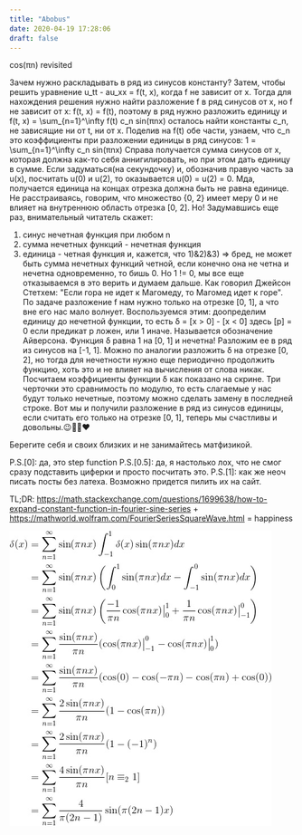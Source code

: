 ```yaml
---
title: "Abobus"
date: 2020-04-19 17:28:06
draft: false
---
```


cos(πn) revisited

Зачем нужно раскладывать в ряд из синусов константу? Затем, чтобы решить уравнение u_tt - au_xx = f(t, x), когда f не зависит от x. Тогда для нахождения решения нужно найти разложение f в ряд синусов от x, но f не зависит от x: f(t, x) = f(t), поэтому в ряд нужно разложить единицу и
f(t, x) = \sum_{n=1}^\infty f(t) c_n sin(πnx)
осталось найти константы c_n, не зависящие ни от t, ни от x. Поделив на f(t) обе части, узнаем, что c_n это коэффициенты при разложении единицы в ряд синусов:
1 = \sum_{n=1}^\infty c_n sin(πnx)
Справа получается сумма синусов от x, которая должна как-то себя аннигилировать, но при этом дать единицу в сумме. Если задуматься(на секундочку) и, обозначив правую часть за u(x), посчитать u(0) и u(2), то оказывается u(0) = u(2) = 0. Мда, получается единица на концах отрезка должна быть не равна единице. Не расстраиваясь, говорим, что множество {0, 2} имеет меру 0 и не влияет на внутреннюю область отрезка [0, 2].
Но! Задумавшись еще раз, внимательный читатель скажет:
1) синус нечетная функция при любом n
2) сумма нечетных функций - нечетная функция
3) единица - четная функция
и, кажется, что 1)&2)&3) => бред, не может быть сумма нечетных функций четной, если конечно она не четна и нечетна одновременно, то бишь 0. Но 1 != 0, мы все еще отказываемся в это верить и думаем дальше.
Как говорил Джейсон Стетхем: "Если гора не идет к Магомеду, то Магомед идет к горе". По задаче разложение f нам нужно только на отрезке [0, 1], а что вне его нас мало волнует. Воспользуемся этим: доопределим единицу до нечетной функции, то есть
δ = [x > 0] - [x < 0]
здесь [p] = 0 если предикат p ложен, или 1 иначе. Называется обозначение Айверсона. Функция δ равна 1 на [0, 1] и нечетна! Разложим ее в ряд из синусов на [-1, 1]. Можно по аналогии разложить δ на отрезке [0, 2], но тогда для нечетности нужно еще периодично продолжить функцию, хоть это и не влияет на вычисления от слова никак. Посчитаем коэффициенты функции δ как показано на скрине. Три черточки это сравнимость по модулю, то есть слагаемые у нас будут только нечетные, поэтому можно сделать замену в последней строке. Вот мы и получили разложение в ряд из синусов единицы, если считать его только на отрезке [0, 1], теперь мы счастливы и довольны.😉👍🏻❤

Берегите себя и своих близких и не занимайтесь матфизикой.

P.S.[0]: да, это step function
P.S.[0.5]: да, я настолько лох, что не смог сразу подставить циферки и просто посчитать это.
P.S.[1]: как же неоч писать посты без латеха. Возможно придется пилить их на сайт.

TL;DR: https://math.stackexchange.com/questions/1699638/how-to-expand-constant-function-in-fourier-sine-series + https://mathworld.wolfram.com/FourierSeriesSquareWave.html = happiness

![](/img/vk/z4weepDrfws.jpg)
